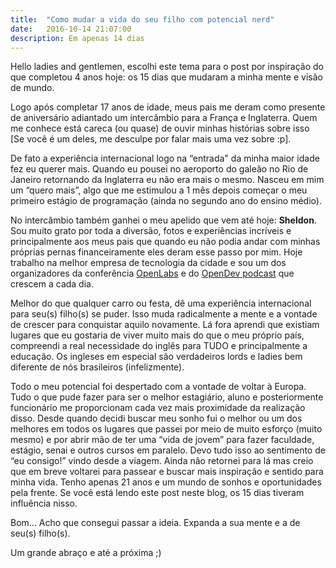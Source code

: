 ```yaml
---
title:  "Como mudar a vida do seu filho com potencial nerd"
date:   2016-10-14 21:07:00
description: Em apenas 14 dias
---
```


Hello ladies and gentlemen, escolhi este tema para o post por inspiração do que completou 4 anos hoje: os 15 dias que mudaram a minha mente e visão de mundo.

Logo após completar 17 anos de idade, meus pais me deram como presente de aniversário adiantado um intercâmbio para a França e Inglaterra. Quem me conhece está careca (ou quase) de ouvir minhas histórias sobre isso [Se você é um deles, me desculpe por falar mais uma vez sobre :p].

De fato a experiência internacional logo na “entrada" da minha maior idade fez eu querer mais. Quando eu pousei no aeroporto do galeão no Rio de Janeiro retornando da Inglaterra eu não era mais o mesmo. Nasceu em mim um “quero mais”, algo que me estimulou a 1 mês depois começar o meu primeiro estágio de programação (ainda no segundo ano do ensino médio).

No intercâmbio também ganhei o meu apelido que vem até hoje: **Sheldon**. Sou muito grato por toda a diversão, fotos e experiências incríveis e principalmente aos meus pais que quando eu não podia andar com minhas próprias pernas financeiramente eles deram esse passo por mim. Hoje trabalho na melhor empresa de tecnologia da cidade e sou um dos organizadores da conferência [OpenLabs](http://openlabs.com.br/) e do [OpenDev podcast](http://www.opendevpodcast.com.br/) que crescem a cada dia.

Melhor do que qualquer carro ou festa, dê uma experiência internacional para seu(s) filho(s) se puder. Isso muda radicalmente a mente e a vontade de crescer para conquistar aquilo novamente. Lá fora aprendi que existiam lugares que eu gostaria de viver muito mais do que o meu próprio país, compreendi a real necessidade do inglês para TUDO e principalmente a educação. Os ingleses em especial são verdadeiros lords e ladies bem diferente de nós brasileiros (infelizmente).

Todo o meu potencial foi despertado com a vontade de voltar à Europa. Tudo o que pude fazer para ser o melhor estagiário, aluno e posteriormente funcionário me proporcionam cada vez mais proximidade da realização disso. Desde quando decidi buscar meu sonho fui o melhor ou um dos melhores em todos os lugares que passei por meio de muito esforço (muito mesmo) e por abrir mão de ter uma “vida de jovem” para fazer faculdade, estágio, senai e outros cursos em paralelo. Devo tudo isso ao sentimento de “eu consigo!” vindo desde a viagem. Ainda não retornei para lá mas creio que em breve voltarei para passear e buscar mais inspiração e sentido para minha vida. Tenho apenas 21 anos e um mundo de sonhos e oportunidades pela frente. Se você está lendo este post neste blog, os 15 dias tiveram influência nisso. 


Bom… Acho que consegui passar a ideia. Expanda a sua mente e a de seu(s) filho(s). 

Um grande abraço e até a próxima ;) 